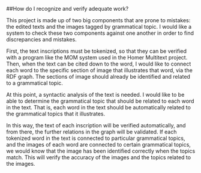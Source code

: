 ##How do I recognize and verify adequate work?

This project is made up of two big components that are prone to mistakes:  the edited texts and the images tagged by grammatical topic.  I would like a system to check these two components against one another in order to find discrepancies and mistakes.

First, the text inscriptions must be tokenized, so that they can be verified with a program like the MOM system used in the Homer Multitext project.  Then, when the text can be cited down to the word, I would like to connect each word to the specific section of image that illustrates that word, via the RDF graph.  The sections of image should already be identified and related to a grammatical topic.

At this point, a syntactic analysis of the text is needed.  I would like to be able to determine the grammatical topic that should be related to each word in the text.  That is, each word in the text should be automatically related to the grammatical topics that it illustrates.

In this way, the text of each inscription will be verified automatically, and from there, the further relations in the graph will be validated.  If each tokenized word in the text is connected to particular grammatical topics, and the images of each word are connected to certain grammatical topics, we would know that the image has been identified correctly when the topics match.  This will verify the accuracy of the images and the topics related to the images.  
